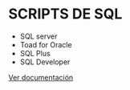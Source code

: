 # SCRIPTS DE SQL

* SQL server
* Toad for Oracle
* SQL Plus
* SQL Developer

[Ver documentación](./Doc)
